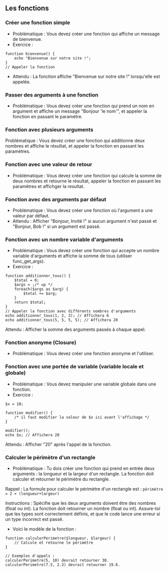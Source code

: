 ## Les fonctions

### Créer une fonction simple
- Problématique : Vous devez créer une fonction qui affiche un message de bienvenue.
- Exercice :
```
function bienvenue() {
    echo "Bienvenue sur notre site !";
}
// Appeler la fonction
```
- Attendu : La fonction affiche "Bienvenue sur notre site !" lorsqu'elle est appelée.




### Passer des arguments à une fonction
- Problématique : Vous devez créer une fonction qui prend un nom en argument et affiche un message "Bonjour 'le nom'", et appeler la fonction en passant le paramètre.




### Fonction avec plusieurs arguments
Problématique : Vous devez créer une fonction qui additionne deux nombres et affiche le résultat, et appeler la fonction en passant les paramètres.




### Fonction avec une valeur de retour
- Problématique : Vous devez créer une fonction qui calcule la somme de deux nombres et retourne le résultat, appeler la fonction en passant les paramètres et affichger la resultat.




### Fonction avec des arguments par défaut
- Problématique : Vous devez créer une fonction où l'argument a une valeur par défaut.
- Attendu : Afficher "Bonjour, Invité !" si aucun argument n'est passé et "Bonjour, Bob !" si un argument est passé.




### Fonction avec un nombre variable d'arguments
- Problématique : Vous devez créer une fonction qui accepte un nombre variable d'arguments et affiche la somme de tous (utiliser func_get_args).
- Exercice :
```
function additionner_tous() {
    $total = 0;
    $args = ;/* up */
    foreach($args as $arg) {
        $total += $arg;
    }
    return $total;
}
// Appeler la fonction avec différents nombres d'arguments
echo additionner_tous(1, 2, 3); // Affichera 6
echo additionner_tous(5, 5, 5, 5); // Affichera 20
```
Attendu : Afficher la somme des arguments passés à chaque appel.




### Fonction anonyme (Closure)
- Problématique : Vous devez créer une fonction anonyme et l'utiliser.




### Fonction avec une portée de variable (variable locale et globale)
- Problématique : Vous devez manipuler une variable globale dans une fonction.
- Exercice :
```
$x = 10;

function modifier() {
    /* il faut modifier la valeur de $x ici avant l'affichage */
}

modifier();
echo $x; // Affichera 20
```
Attendu : Afficher "20" après l'appel de la fonction.




### Calculer le périmètre d'un rectangle
- Problématique : Tu dois créer une fonction qui prend en entrée deux arguments : la longueur et la largeur d'un rectangle. La fonction doit calculer et retourner le périmètre du rectangle.

Rappel : La formule pour calculer le périmètre d'un rectangle est :
``` périmètre = 2 × (longueur+largeur) ```

Instructions :
Spécifie que les deux arguments doivent être des nombres (float ou int).
La fonction doit retourner un nombre (float ou int).
Assure-toi que les types sont correctement définis, et que le code lance une erreur si un type incorrect est passé.
- Voici le modèle de la fonction :
```
function calculerPerimetre($longueur, $largeur) {
    // Calcule et retourne le périmètre
}

// Exemples d'appels :
calculerPerimetre(5, 10) devrait retourner 30.
calculerPerimetre(7.5, 2.3) devrait retourner 19.6.
```




